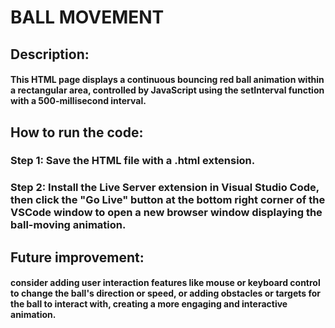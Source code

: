 # BALL MOVEMENT

## Description:

#### This HTML page displays a continuous bouncing red ball animation within a rectangular area, controlled by JavaScript using the setInterval function with a 500-millisecond interval.

## How to run the code:

### Step 1: Save the HTML file with a .html extension.

### Step 2: Install the Live Server extension in Visual Studio Code, then click the "Go Live" button at the bottom right corner of the VSCode window to open a new browser window displaying the ball-moving animation.

## Future improvement:

#### consider adding user interaction features like mouse or keyboard control to change the ball's direction or speed, or adding obstacles or targets for the ball to interact with, creating a more engaging and interactive animation.
